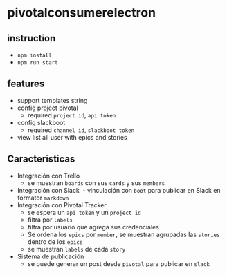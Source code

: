 # pivotalconsumerelectron

## instruction

- `npm install`
- `npm run start`

## features

- support templates string
- config project pivotal
  - required `project id`, `api token`
- config slackboot
  - required `channel id`, `slackboot token`
- view list all user with epics and stories

## Caracteristicas
- Integración con Trello
  - se muestran `boards` con sus `cards` y sus `members`
- Integración con Slack
  - vinculación con `boot` para publicar en Slack en formator `markdown`
- Integración con Pivotal Tracker
  - se espera un `api token` y un `project id`
  - filtra por `labels`
  - filtra por usuario que agrega sus credenciales
  - Se ordena los `epics` por `member`, se muestran agrupadas las `stories` dentro de los `epics`
  - se muestran `labels` de cada `story`
- Sistema de publicación
  - se puede generar un post desde `pivotal` para publicar en `slack`
